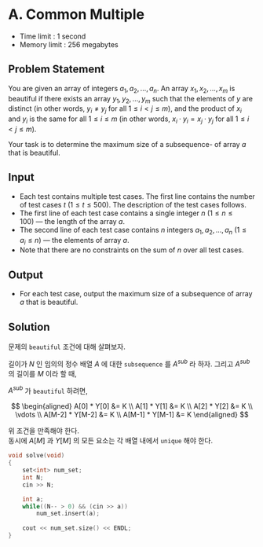 # A. Common Multiple

- Time limit : 1 second
- Memory limit : 256 megabytes

## Problem Statement

You are given an array of integers $a_1, a_2, \ldots, a_n$. An array $x_1, x_2, \ldots, x_m$ is beautiful if there exists an array $y_1, y_2, \ldots, y_m$ such that the elements of $y$ are distinct (in other words, $y_i\neq y_j$ for all $1 \le i < j \le m$), and the product of $x_i$ and $y_i$ is the same for all $1 \le i \le m$ (in other words, $x_i\cdot y_i = x_j\cdot y_j$ for all $1 \le i < j \le m$).

Your task is to determine the maximum size of a subsequence-  of array $a$ that is beautiful.

## Input

- Each test contains multiple test cases. The first line contains the number of test cases $t$ ($1 \le t \le 500$). The description of the test cases follows.
- The first line of each test case contains a single integer $n$ ($1 \le n \le 100$) — the length of the array $a$.
- The second line of each test case contains $n$ integers $a_1, a_2, \ldots, a_n$ ($1 \le a_i \le n$) — the elements of array $a$.
- Note that there are no constraints on the sum of $n$ over all test cases.

## Output

- For each test case, output the maximum size of a subsequence of array $a$ that is beautiful.

## Solution

문제의 `beautiful` 조건에 대해 살펴보자.  

길이가 $N$ 인 임의의 정수 배열 $A$ 에 대한 `subsequence` 를 $A^{sub}$ 라 하자. 그리고 $A^{sub}$ 의 길이를 $M$ 이라 할 때,  

$A^{sub}$ 가 `beautiful` 하려면,  

$$
\begin{aligned}
A[0] * Y[0] &= K \\
A[1] * Y[1] &= K \\
A[2] * Y[2] &= K \\
\vdots \\
A[M-2] * Y[M-2] &= K \\
A[M-1] * Y[M-1] &= K
\end{aligned}
$$

위 조건을 만족해야 한다.  
동시에 $A[M]$ 과 $Y[M]$ 의 모든 요소는 각 배열 내에서 `unique` 해야 한다.  

```cpp
void solve(void)
{
    set<int> num_set;
    int N;
    cin >> N;

    int a;
    while((N-- > 0) && (cin >> a))
        num_set.insert(a);
    
    cout << num_set.size() << ENDL;    
}
```
